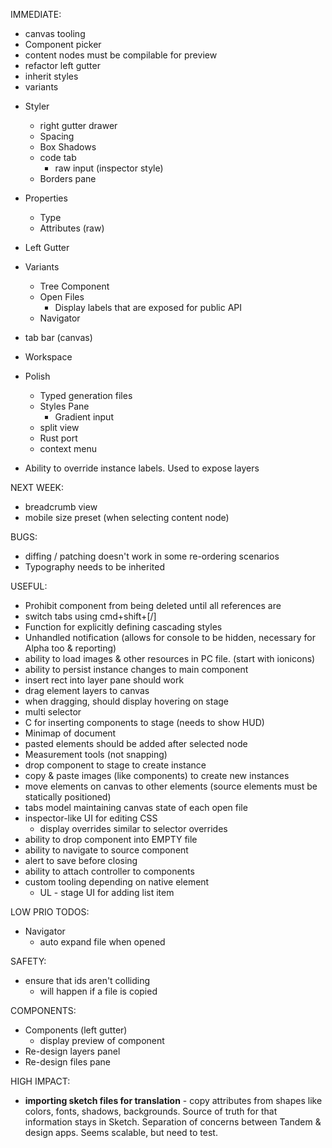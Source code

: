 IMMEDIATE:

* canvas tooling
* Component picker
* content nodes must be compilable for preview
* refactor left gutter
* inherit styles
* variants

- Styler
  * right gutter drawer
  * Spacing
  * Box Shadows
  * code tab
    * raw input (inspector style)
  * Borders pane
- Properties
  * Type
  * Attributes (raw)
- Left Gutter
- Variants

  * Tree Component
  * Open Files
    * Display labels that are exposed for public API
  * Navigator

- tab bar (canvas)

- Workspace

- Polish

  * Typed generation files
  * Styles Pane
    * Gradient input
  * split view
  * Rust port
  * context menu

- Ability to override instance labels. Used to expose layers

NEXT WEEK:

* breadcrumb view
* mobile size preset (when selecting content node)

BUGS:

* diffing / patching doesn't work in some re-ordering scenarios
* Typography needs to be inherited

USEFUL:

* Prohibit component from being deleted until all references are
* switch tabs using cmd+shift+[/]
* Function for explicitly defining cascading styles
* Unhandled notification (allows for console to be hidden, necessary for Alpha too & reporting)
* ability to load images & other resources in PC file. (start with ionicons)
* ability to persist instance changes to main component
* insert rect into layer pane should work
* drag element layers to canvas
* when dragging, should display hovering on stage
* multi selector
* C for inserting components to stage (needs to show HUD)
* Minimap of document
* pasted elements should be added after selected node
* Measurement tools (not snapping)
* drop component to stage to create instance
* copy & paste images (like components) to create new instances
* move elements on canvas to other elements (source elements must be statically positioned)
* tabs model maintaining canvas state of each open file
* inspector-like UI for editing CSS
  * display overrides similar to selector overrides
* ability to drop component into EMPTY file
* ability to navigate to source component
* alert to save before closing
* ability to attach controller to components
* custom tooling depending on native element
  * UL - stage UI for adding list item

LOW PRIO TODOS:

* Navigator
  * auto expand file when opened

SAFETY:

* ensure that ids aren't colliding
  * will happen if a file is copied

COMPONENTS:

* Components (left gutter)
  * display preview of component
* Re-design layers panel
* Re-design files pane

HIGH IMPACT:

* **importing sketch files for translation** - copy attributes from shapes like colors, fonts, shadows, backgrounds. Source of truth for that information stays in Sketch. Separation of concerns between Tandem & design apps. Seems scalable, but need to test.
